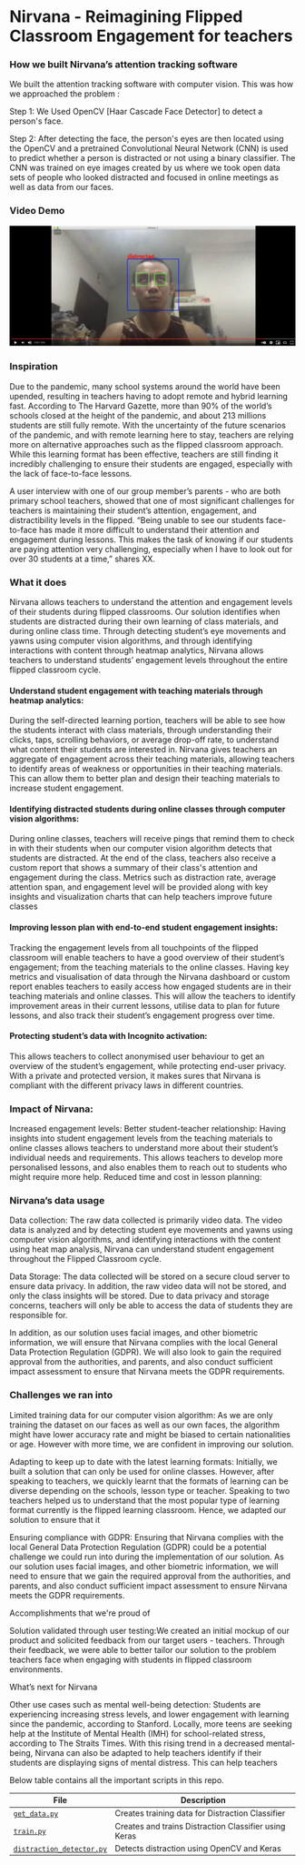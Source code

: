 # Nirvana - Reimagining Flipped Classroom Engagement for teachers

### How we built Nirvana’s attention tracking software

We built the attention tracking software with computer vision. This was how we approached the problem : 

Step 1: We Used OpenCV [Haar Cascade Face Detector] to detect a person's face.

Step 2: After detecting the face, the person's eyes are then located using the OpenCV and a pretrained Convolutional Neural Network (CNN) is used to predict whether a person is distracted or not using a binary classifier. The CNN was trained on eye images created by us where we took open data sets of people who looked distracted and focused in online meetings as well as data from our faces.

### Video Demo
[![Everything Is AWESOME](additional/demo.png)](https://youtu.be/SJ1-PvWhSbc "Everything Is AWESOME")



### Inspiration
Due to the pandemic, many school systems around the world have been upended, resulting in teachers having to adopt remote and hybrid learning fast. According to The Harvard Gazette, more than 90% of the world’s schools closed at the height of the pandemic, and about 213 millions students are still fully remote. With the uncertainty of the future scenarios of the pandemic, and with remote learning here to stay, teachers are relying more on alternative approaches such as the flipped classroom approach. While this learning format has been effective, teachers are still finding it incredibly challenging to ensure their students are engaged, especially with the lack of face-to-face lessons. 

A user interview with one of our group member’s parents - who are both primary school teachers, showed that one of most significant challenges for teachers is maintaining their student’s attention, engagement, and distractibility levels in the flipped. “Being unable to see our students face-to-face has made it more difficult to understand their attention and engagement during lessons. This makes the task of knowing if our students are paying attention very challenging, especially when I have to look out for over 30 students at a time,” shares XX. 




### What it does 
Nirvana allows teachers to understand the attention and engagement levels of their students during flipped classrooms. Our solution identifies when students are distracted during their own learning of class materials, and during online class time. Through detecting student’s eye movements and yawns using computer vision algorithms, and through identifying interactions with content through heatmap analytics, Nirvana allows teachers to understand students’ engagement levels throughout the entire flipped classroom cycle. 

#### Understand student engagement with teaching materials through heatmap analytics:

 During the self-directed learning portion, teachers will be able to see how the students interact with class materials, through understanding their clicks, taps, scrolling behaviors, or average drop-off rate, to understand what content their students are interested in. Nirvana gives teachers an aggregate of engagement across their teaching materials, allowing teachers to identify areas of weakness or opportunities in their teaching materials. This can allow them to better plan and design their teaching materials to increase student engagement. 

#### Identifying distracted students during online classes through computer vision algorithms: 

During online classes, teachers will receive pings that remind them to check in with their students when our computer vision algorithm detects that students are distracted. At the end of the class, teachers also receive a custom report that shows a summary of their class's attention and engagement during the class. Metrics such as distraction rate, average attention span, and engagement level will be provided along with key insights and visualization charts that can help teachers improve future classes

#### Improving lesson plan with end-to-end student engagement insights: 

Tracking the engagement levels from all touchpoints of the flipped classroom will enable teachers to have a good overview of their student’s engagement; from the teaching materials to the online classes. Having key metrics and visualisation of data through the Nirvana dashboard or custom report enables teachers to easily access how engaged students are in their teaching materials and online classes. This will allow the teachers to identify improvement areas in their current lessons, utilise data to plan for future lessons, and also track their student’s engagement progress over time. 

#### Protecting student’s data with Incognito activation: 

This allows teachers to collect anonymised user behaviour to get an overview of the student’s engagement, while protecting end-user privacy. With a private and protected version, it makes sures that Nirvana is compliant with the different privacy laws in different countries. 



### Impact of Nirvana: 
Increased engagement levels:
Better student-teacher relationship: Having insights into student engagement levels from the teaching materials to online classes allows teachers to understand more about their student’s individual needs and requirements. This allows teachers to develop more personalised lessons, and also enables them to reach out to students who might require more help. 
Reduced time and cost in lesson planning: 


### Nirvana’s data usage

Data collection: The raw data collected is primarily video data. The video data is analyzed and by detecting student eye movements and yawns using computer vision algorithms, and identifying interactions with the content using heat map analysis, Nirvana can understand student engagement throughout the Flipped Classroom cycle.

Data Storage: The data collected will be stored on a secure cloud server to ensure data privacy. In addition, the raw video data will not be stored, and only the class insights will be stored. Due to data privacy and storage concerns, teachers will only be able to access the data of students they are responsible for.

In addition, as our solution uses facial images, and other biometric information, we will ensure that Nirvana complies with the local General Data Protection Regulation (GDPR).  We will also look to gain the required approval from the authorities, and parents, and also conduct sufficient impact assessment to ensure that Nirvana meets the GDPR requirements. 





### Challenges we ran into

Limited training data for our computer vision algorithm: As we are only training the dataset on our faces as well as our own faces, the algorithm might have lower accuracy rate and might be biased to certain nationalities or age. However with more time, we are confident in improving our solution.

Adapting to keep up to date with the latest learning formats: Initially, we built a solution that can only be used for online classes. However, after speaking to teachers, we quickly learnt that the formats of learning can be diverse depending on the schools, lesson type or teacher. Speaking to two teachers helped us to understand that the most popular type of learning format currently is the flipped learning classroom. Hence, we adapted our solution to ensure that it 

Ensuring compliance with GDPR: Ensuring that Nirvana complies with the local General Data Protection Regulation (GDPR) could be a potential challenge we could run into during the implementation of our solution. As our solution uses facial images, and other biometric information, we will need to ensure that we gain the required approval from the authorities, and parents, and also conduct sufficient impact assessment to ensure Nirvana meets the GDPR requirements. 

Accomplishments that we're proud of

Solution validated through user testing:We created an initial mockup of our product and solicited feedback from our target users - teachers. Through their feedback, we were able to better tailor our solution to the problem teachers face when engaging with students in flipped classroom environments.



What’s next for Nirvana

Other use cases such as mental well-being detection: Students are experiencing increasing stress levels, and lower engagement with learning since the pandemic, according to Stanford. Locally, more teens are seeking help at the Institute of Mental Health (IMH) for school-related stress, according to The Straits Times. With this rising trend in a decreased mental-being, Nirvana can also be adapted to help teachers identify if their students are displaying signs of mental distress. This can help teachers 


Below table contains all the important scripts in this repo.

| File  | Description  |
|---|---|
| [`get_data.py`](https://github.com/ExtremelySunnyYK/Lifehack-2021/blob/master/src/get_data.py)  | Creates training data for Distraction Classifier  |
| [`train.py`](https://github.com/johannesharmse/ExtremelySunnyYK/Lifehack-2021/master/src/cnn/train.py)  | Creates and trains Distraction Classifier using Keras  |
| [`distraction_detector.py`](https://github.com/ExtremelySunnyYK/Lifehack-2021/blob/master/src/distraction_detector.py)  | Detects distraction using OpenCV and Keras |
